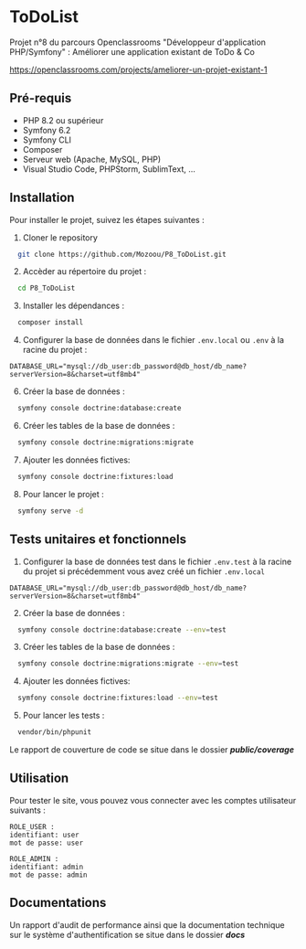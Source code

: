 ToDoList
========

Projet n°8 du parcours Openclassrooms "Développeur d'application PHP/Symfony" :
Améliorer une application existant de ToDo & Co

https://openclassrooms.com/projects/ameliorer-un-projet-existant-1

## Pré-requis
- PHP 8.2 ou supérieur
- Symfony 6.2
- Symfony CLI
- Composer
- Serveur web (Apache, MySQL, PHP)
- Visual Studio Code, PHPStorm, SublimText, ...

## Installation
Pour installer le projet, suivez les étapes suivantes :

1. Cloner le repository
```bash
  git clone https://github.com/Mozoou/P8_ToDoList.git
```
2. Accèder au répertoire du projet :
```bash
  cd P8_ToDoList
```
3. Installer les dépendances :
```bash
  composer install
```

4. Configurer la base de données dans le fichier `.env.local` ou `.env` à la racine du projet :
```
DATABASE_URL="mysql://db_user:db_password@db_host/db_name?serverVersion=8&charset=utf8mb4"
```
6. Créer la base de données :
```bash
  symfony console doctrine:database:create
```
6. Créer les tables de la base de données :
```bash
  symfony console doctrine:migrations:migrate
```
7. Ajouter les données fictives:
```bash
  symfony console doctrine:fixtures:load
```

8. Pour lancer le projet :
```bash
  symfony serve -d
```
## Tests unitaires et fonctionnels

1. Configurer la base de données test dans le fichier `.env.test` à la racine du projet si précédemment vous avez créé un fichier `.env.local`
```
DATABASE_URL="mysql://db_user:db_password@db_host/db_name?serverVersion=8&charset=utf8mb4"
```

2. Créer la base de données :
```bash
  symfony console doctrine:database:create --env=test
```

3. Créer les tables de la base de données :
```bash
  symfony console doctrine:migrations:migrate --env=test
```

4. Ajouter les données fictives:
```bash
  symfony console doctrine:fixtures:load --env=test
```

5. Pour lancer les tests :
```bash
  vendor/bin/phpunit
```

Le rapport de couverture de code se situe dans le dossier ***public/coverage***

## Utilisation
Pour tester le site, vous pouvez vous connecter avec les comptes utilisateur suivants :


```
ROLE_USER :
identifiant: user
mot de passe: user

ROLE_ADMIN :
identifiant: admin
mot de passe: admin
```

## Documentations

Un rapport d'audit de performance ainsi que la documentation technique sur le système d'authentification se situe dans le dossier ***docs***

